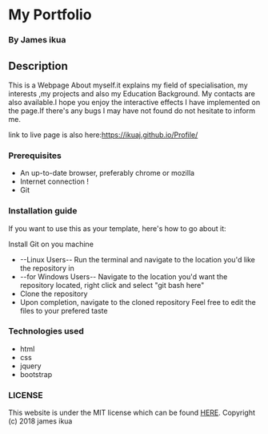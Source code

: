 # My Portfolio

### By James ikua

## Description

  This is a Webpage About myself.it explains my field of specialisation, my interests ,my projects and also my Education Background. My contacts are also available.I hope you enjoy the interactive effects I have implemented on the page.If there's any bugs I may have not found do not hesitate to inform me.

  link to live page is also here:https://ikuaj.github.io/Profile/


### Prerequisites

  * An up-to-date browser, preferably chrome or mozilla
  * Internet connection !
  * Git

### Installation guide

  If you want to use this as your template, here's how to go about it:

  Install Git on you machine
  * --Linux Users-- Run the terminal and navigate to the location you'd like the repository in
  * --for Windows Users-- Navigate to the location you'd want the repository located, right click and select "git bash here"
  * Clone the repository
  * Upon completion, navigate to the cloned repository
  Feel free to edit the files to your prefered taste

### Technologies used

  * html
  * css
  * jquery
  * bootstrap

### LICENSE
This website is under the MIT license which can be found [HERE](LICENSE).
Copyright (c) 2018 james ikua

